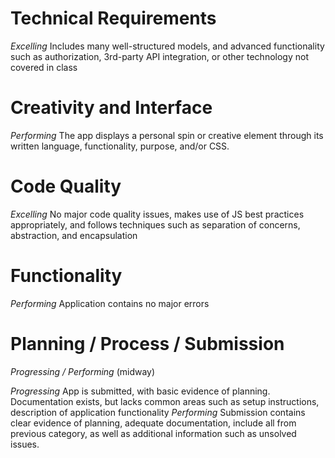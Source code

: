 # Technical Requirements

*Excelling* 
Includes many well-structured models, and advanced functionality such as authorization, 3rd-party API integration, or other technology not covered in class

# Creativity and Interface

*Performing*
The app displays a personal spin or creative element through its written language, functionality, purpose, and/or CSS.

# Code Quality

*Excelling* 
No major code quality issues, makes use of JS best practices appropriately, and follows techniques such as separation of concerns, abstraction, and encapsulation


# Functionality

*Performing* 
Application contains no major errors

# Planning / Process / Submission

*Progressing / Performing* (midway)

*Progressing* 
App is submitted, with basic evidence of planning. Documentation exists, but lacks common areas such as setup instructions, description of application functionality
*Performing* 
Submission contains clear evidence of planning, adequate documentation, include all from previous category, as well as additional information such as unsolved issues.
